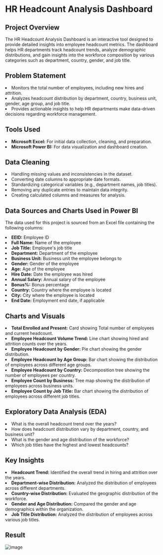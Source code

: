 # HR Headcount Analysis Dashboard

## Project Overview
The HR Headcount Analysis Dashboard is an interactive tool designed to provide detailed insights into employee headcount metrics. The dashboard helps HR departments track headcount trends, analyze demographic distributions, and gain insights into the workforce composition by various categories such as department, country, gender, and job title.

## Problem Statement
<li>Monitors the total number of employees, including new hires and attrition.</li>
<li>Analyzes headcount distribution by department, country, business unit, gender, age group, and job title.</li>
<li>Provides actionable insights to help HR departments make data-driven decisions regarding workforce management.</li>

## Tools Used
<li><b>Microsoft Excel:</b> For initial data collection, cleaning, and preparation.</li>
<li><b>Microsoft Power BI:</b> For data visualization and dashboard creation.</li>

## Data Cleaning
<li>Handling missing values and inconsistencies in the dataset.</li>
<li>Converting date columns to appropriate date formats.</li>
<li>Standardizing categorical variables (e.g., department names, job titles).</li>
<li>Removing any duplicate entries to maintain data integrity.</li>
<li>Creating calculated columns and measures for analysis.</li>

## Data Sources and Charts Used in Power BI
The data used for this project is sourced from an Excel file containing the following columns:
<li><b>EEID:</b> Employee ID</li>
<li><b>Full Name:</b> Name of the employee</li>
<li><b>Job Title:</b> Employee's job title</li>
<li><b>Department:</b> Department of the employee</li>
<li><b>Business Unit:</b> Business unit the employee belongs to</li>
<li><b>Gender:</b> Gender of the employee</li>
<li><b>Age:</b> Age of the employee</li>
<li><b>Hire Date:</b> Date the employee was hired</li>
<li><b>Annual Salary:</b> Annual salary of the employee</li>
<li><b>Bonus%:</b> Bonus percentage</li>
<li><b>Country:</b> Country where the employee is located</li>
<li><b>City:</b> City where the employee is located</li>
<li><b>End Date:</b> Employment end date, if applicable</li>

## Charts and Visuals
<li><b>Total Enrolled and Present:</b> Card showing Total number of employees and current headcount.</li>
<li><b>Employee Headcount Volume Trend:</b> Line chart showing hired and attrition counts over the years.</li>
<li><b>Employee Headcount by Gender:</b> Pie chart showing the gender distribution.</li>
<li><b>Employee Headcount by Age Group:</b> Bar chart showing the distribution of employees across different age groups.</li>
<li><b>Employee Headcount by Country:</b> Decomposition tree showing the number of employees per country.</li>
<li><b>Employee Count by Business:</b> Tree map showing the distribution of employees across business units.</li>
<li><b>Employee Count by Job Title:</b> Bar chart showing the distribution of employees across different job titles.</li>

## Exploratory Data Analysis (EDA)
<li>What is the overall headcount trend over the years?</li>
<li>How does headcount distribution vary by department, country, and business unit?</li>
<li>What is the gender and age distribution of the workforce?</li>
<li>Which job titles have the highest and lowest headcounts?</li>

## Key Insights
<li><b>Headcount Trend:</b> Identified the overall trend in hiring and attrition over the years.</li>
<li><b>Department-wise Distribution:</b> Analyzed the distribution of employees across different departments.</li>
<li><b>Country-wise Distribution:</b> Evaluated the geographic distribution of the workforce.</li>
<li><b>Gender and Age Distribution:</b> Compared the gender and age demographics within the organization.</li>
<li><b>Job Title Distribution:</b> Analyzed the distribution of employees across various job titles.</li>

## Result
![image](https://github.com/Hari-Vijayaraghavan96/HR-Headcount-Analysis-Dashboard/assets/163993617/7fd55cc4-08dd-46da-a657-a01212254c42)

